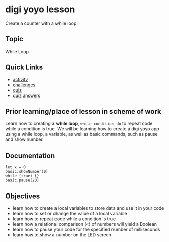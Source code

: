 # digi yoyo lesson

Create a counter with a while loop.

## Topic

While Loop

## Quick Links

* [activity](/lessons/digi-yoyo/activity)
* [challenges](/lessons/digi-yoyo/challenges)
* [quiz](/lessons/digi-yoyo/quiz)
* [quiz answers](/lessons/digi-yoyo/quiz-answers)

## Prior learning/place of lesson in scheme of work

Learn how to creating a **while loop**, `while condition do` to repeat code while a condition is true. We will be learning how to create a digi yoyo app using a while loop, a variable, as well as basic commands, such as pause and show number.

## Documentation

```cards
let x = 0
basic.showNumber(0)
while (true) {}
basic.pause(20)
```

## Objectives

* learn how to create a local variables to store data and use it in your code
* learn how to set or change the value of a local variable
* learn how to repeat code while a condition is true
* learn how a relational comparison (<) of numbers will yield a Boolean
* learn how to pause your code for the specified number of milliseconds
* learn how to show a number on the LED screen

